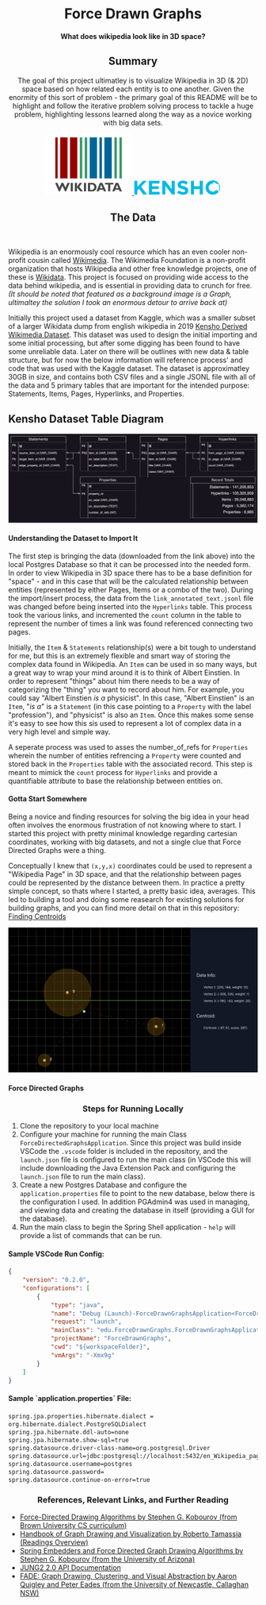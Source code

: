 <div align=center>
  <h1> Force Drawn Graphs</h1>
  <h4> What does wikipedia look like in 3D space? </h4>
<h2> Summary </h2>
<p>The goal of this project ultimatley is to visualize Wikipedia in 3D (& 2D) space based on how related each entity is to one another. Given the enormity of this sort of problem - the primary goal of this  README will be to highlight and follow the iterative problem solving process to tackle a huge problem, highlighting lessons learned along the way as a novice working with big data sets.<p>
  <a href="https://www.wikidata.org/wiki/Wikidata:Main_Page">
    <img src="docs/../images/Wikidata-logo-en.svg" width="175">
  </a><a href="https://www.kaggle.com/datasets/kenshoresearch/kensho-derived-wikimedia-data">
    <img src="docs/../images/Kensho-data-en.svg" width="175">
  </a>
<h2>The Data</h2>
<br>
</div>

Wikipedia is an enormously cool resource which has an even cooler non-profit cousin called [Wikimedia](https://wikimediafoundation.org/). The Wikimedia Foundation is a non-profit organization that hosts Wikipedia and other free knowledge projects, one of these is [Wikidata](https://www.wikidata.org/wiki/Wikidata:Main_Page). This project is focused on providing wide access to the data behind wikipedia, and is essential in providing data to crunch for free.  *(It should be noted that featured as a background image is a Graph, ultimaltey the solution I took an enormous detour to arrive back at)*

Initially this project used a dataset from Kaggle, which was a smaller subset of a larger Wikidata dump from english wikipedia in 2019 [Kensho Derived Wikimedia Dataset](https://www.kaggle.com/datasets/kenshoresearch/kensho-derived-wikimedia-data/). This dataset was used to design the initial importing and some initial processing, but after some digging has been found to have some unreliable data. Later on there will be outlines with new data & table structure, but for now the below information will reference process' and code that was used with the Kaggle dataset. The dataset is approximatley 30GB in size, and contains both CSV files and a single JSONL file with all of the data and 5 primary tables that are important for the intended purpose: Statements, Items, Pages, Hyperlinks, and Properties.

<h2> Kensho Dataset Table Diagram </h2>

![Kensho Dataset Table Diagram](docs/../images/KenshoDatasetChart_v2.0.drawio.svg)

<h4>Understanding the Dataset to Import It</h4>

The first step is bringing the data (downloaded from the link above) into the local Postgres Database so that it can be processed into the needed form. In order to view Wikipedia in 3D space there has to be a base definition for "space" - and in this case that will be the calculated relationship between entities (represented by either Pages, Items or a combo of the two). During the import/insert process, the data from the `link_annotated_text.jsonl` file was changed before being inserted into the `Hyperlinks` table. This process took the various links, and incremented the `count` column in the table to represent the number of times a link was found referenced connecting two pages. 

Initially, the `Item` & `Statements` relationship(s) were a bit tough to understand for me, but this  is an extremely flexible and smart way of storing the complex data found in Wikipedia. An `Item` can be used in so many ways, but a great way to wrap your mind around it is to think of Albert Einstien. In order to represent "things" about him there needs to be a way of categorizing the "thing" you want to record about him. For example, you could say "Albert Einstien *is a* physicist". In this case, "Albert Einstien" is an `Item`, "*is a*" is a `Statement` (in this case pointing to a `Property` with the label "profession"), and "physicist" is also an `Item`. Once this makes some sense it's easy to see how this sis used to represent a lot of complex data in a very high level and simple way. 

A seperate process was used to asses the number_of_refs for `Properties` wherein the number of entities refrencing a `Property` were counted and stored back in the `Properties` table with the associated record. This step is meant to mimick the `count` process for `Hyperlinks` and provide a quantifiable attribute to base the relationship between entities on.

<h4>Gotta Start Somewhere</h4>

Being a novice and finding resources for solving the big idea in your head often involves the enormous frustration of not knowing where to start. I started this project with pretty minimal knowledge regarding cartesian coordinates, working with big datasets, and not a single clue that Force Directed Graphs were a thing. 

Conceptually I knew that `(x,y,x)` coordinates could be used to represent a "Wikipedia Page" in 3D space, and that the relationship between pages could be represented by the distance between them. In practice a pretty simple concept, so thats where I started, a pretty basic idea, averages. This led to building a tool and doing some reasearch for existing solutions for building graphs, and you can find more detail on that in this repository: [Finding Centroids](https://github.com/horaciovelvetine/finding-centroids)

<a href="https://github.com/horaciovelvetine/finding-centroids"><img src="docs/../images/wmeans_3_vertices_2d_with_strength_radius.png"></a>

<h4>Force Directed Graphs</h4>

<div align="center">
<h3>Steps for Running Locally</h3>
</div>

1. Clone the repository to your local machine
2. Configure your machine for running the main Class `ForceDirectedGraphsApplication`. Since this project was build inside VSCode the `.vscode` folder is included in the repository, and the `launch.json` file is configured to run the main class (in VSCode this will include downloading the Java Extension Pack and configuring the `launch.json` file to run the main class).
3. Create a new Postgres Database and configure the `application.properties` file to point to the new database, below there is the configuration I used. In addition PGAdmin4 was used in managing, and viewing data and creating the database in itself (providing a GUI for the database).
4. Run the main class to begin the Spring Shell application - `help` will provide a list of commands that can be run.


<h4>Sample VSCode Run Config:</h4>

```json
{
    "version": "0.2.0",
    "configurations": [
        {
            "type": "java",
            "name": "Debug (Launch)-ForceDrawnGraphsApplication<ForceDrawnGraphs>",
            "request": "launch",
            "mainClass": "edu.ForceDrawnGraphs.ForceDrawnGraphsApplication",
            "projectName": "ForceDrawnGraphs",
            "cwd": "${workspaceFolder}",
            "vmArgs": "-Xmx9g"
        }
    ]
}
```
<h4>Sample `application.properties` File:</h4>

```properties
spring.jpa.properties.hibernate.dialect = org.hibernate.dialect.PostgreSQLDialect
spring.jpa.hibernate.ddl-auto=none
spring.jpa.hibernate.show-sql=true
spring.datasource.driver-class-name=org.postgresql.Driver
spring.datasource.url=jdbc:postgresql://localhost:5432/en_Wikipedia_page_text_12_01_2019
spring.datasource.username=postgres
spring.datasource.password=
spring.datasource.continue-on-error=true
```

<div align="center">
  <h3> References, Relevant Links, and Further Reading</h3>
</div>

- [Force-Directed Drawing Algorithms by Stephen G. Kobourov (from Brown University CS curriculum)](https://cs.brown.edu/people/rtamassi/gdhandbook/chapters/force-directed.pdf)
- [Handbook of Graph Drawing and Visualization by Roberto Tamassia (Readings Overview)](https://cs.brown.edu/people/rtamassi/gdhandbook/)
- [Spring Embedders and Force Directed Graph Drawing Algorithms by Stephen G. Kobourov (from the University of Arizona)](https://arxiv.org/pdf/1201.3011.pdf;)
- [JUNG2 2.0 API Documentation](https://jung.sourceforge.net/doc/api/index.html)
- [FADE: Graph Drawing, Clustering, and Visual Abstraction by Aaron Quigley and Peter Eades (from the University of Newcastle, Callaghan NSW)](https://arxiv.org/pdf/1201.3011.pdf;)